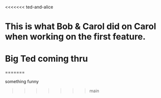 <<<<<<< ted-and-alice
# This is what Bob & Carol did on Carol when working on the first feature.
# Big Ted coming thru 
=======

something funny
>>>>>>> main
